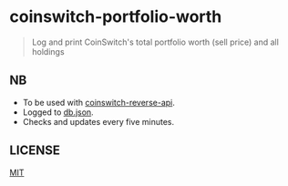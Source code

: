 # coinswitch-portfolio-worth

> Log and print CoinSwitch's total portfolio worth (sell price) and all holdings

## NB

* To be used with [coinswitch-reverse-api](https://github.com/plibither8/coinswitch-reverse-api).
* Logged to [db.json](db.json).
* Checks and updates every five minutes.

## LICENSE

[MIT](LICENSE)
